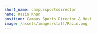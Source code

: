 ```yaml
---
short_name: campussportsdirector
name: Razin Khan
position: Campus Sports Director & Host
image: /assets/images/staff/Razin.png
---
```

